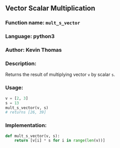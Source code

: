 ## Vector Scalar Multiplication

### Function name: `mult_s_vector`
### Language: python3
### Author: Kevin Thomas

### Description:
Returns the result of multiplying vector `v` by scalar `s`.


### Usage:

```py
v = [2, 3]
s = 13
mult_s_vector(v, s)
# returns [26, 39]
```

### Implementation:
```py
def mult_s_vector(v, s):
    return [v[i] * s for i in range(len(v))]
```